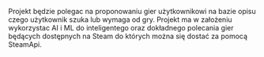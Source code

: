 Projekt będzie polegac na proponowaniu gier użytkownikowi na bazie opisu czego użytkownik szuka lub wymaga od gry.
Projekt ma w założeniu wykorzystac AI i ML do inteligentego oraz dokładnego polecania gier będących dostępnych na Steam do których można się dostać za pomocą SteamApi.
